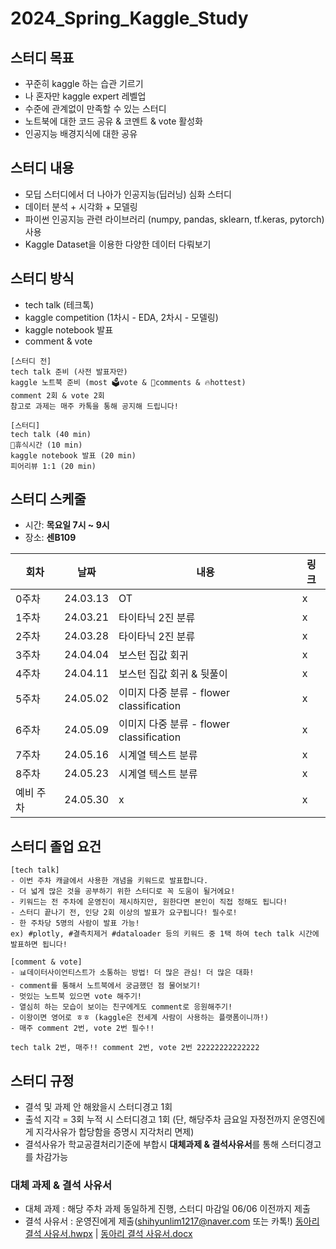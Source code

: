 # 2024_Spring_Kaggle_Study

## 스터디 목표
- 꾸준히 kaggle 하는 습관 기르기
- 나 혼자만 kaggle expert 레벨업
- 수준에 관계없이 만족할 수 있는 스터디
- 노트북에 대한 코드 공유 & 코멘트 & vote 활성화
- 인공지능 배경지식에 대한 공유

## 스터디 내용
- 모딥 스터디에서 더 나아가 인공지능(딥러닝) 심화 스터디
- 데이터 분석 + 시각화 + 모델링
- 파이썬 인공지능 관련 라이브러리 (numpy, pandas, sklearn, tf.keras, pytorch) 사용
- Kaggle Dataset을 이용한 다양한 데이터 다뤄보기

## 스터디 방식
- tech talk (테크톡)
- kaggle competition (1차시 - EDA, 2차시 - 모델링)
- kaggle notebook 발표
- comment & vote

```
[스터디 전]
tech talk 준비 (사전 발표자만)
kaggle 노트북 준비 (most 🗳️vote & 💬comments & 🔥hottest)
comment 2회 & vote 2회
참고로 과제는 매주 카톡을 통해 공지해 드립니다!

[스터디]
tech talk (40 min)
🍵휴식시간 (10 min)
kaggle notebook 발표 (20 min)
피어리뷰 1:1 (20 min)
```

## 스터디 스케줄
- 시간: **목요일 7시 ~ 9시**
- 장소: **센B109**

|회차|날짜|내용|링크|
|---|---|---|---|
|0주차|24.03.13|OT|x|
|1주차|24.03.21|타이타닉 2진 분류|x|
|2주차|24.03.28|타이타닉 2진 분류|x|
|3주차|24.04.04|보스턴 집값 회귀|x|
|4주차|24.04.11|보스턴 집값 회귀 & 뒷풀이|x|
|5주차|24.05.02|이미지 다중 분류 - flower classification|x|
|6주차|24.05.09|이미지 다중 분류 - flower classification|x|
|7주차|24.05.16|시계열 텍스트 분류|x|
|8주차|24.05.23|시계열 텍스트 분류|x|
|예비 주차|24.05.30|x|x|

## 스터디 졸업 요건 
```
[tech talk]
- 이번 주차 캐글에서 사용한 개념을 키워드로 발표합니다.
- 더 넓게 많은 것을 공부하기 위한 스터디로 꼭 도움이 될거에요!
- 키워드는 전 주차에 운영진이 제시하지만, 원한다면 본인이 직접 정해도 됩니다!
- 스터디 끝나기 전, 인당 2회 이상의 발표가 요구됩니다! 필수로!
- 한 주차당 5명의 사람이 발표 가능!
ex) #plotly, #결측치제거 #dataloader 등의 키워드 중 1택 하여 tech talk 시간에 발표하면 됩니다!

[comment & vote]
- 📊데이터사이언티스트가 소통하는 방법! 더 많은 관심! 더 많은 대화!
- comment를 통해서 노트북에서 궁금했던 점 물어보기!
- 멋있는 노트북 있으면 vote 해주기!
- 열심히 하는 모습이 보이는 친구에게도 comment로 응원해주기!
- 이왕이면 영어로 ㅎㅎ (kaggle은 전세계 사람이 사용하는 플랫폼이니까!)
- 매주 comment 2번, vote 2번 필수!!

tech talk 2번, 매주!! comment 2번, vote 2번 22222222222222
```

## 스터디 규정
- 결석 및 과제 안 해왔을시 스터디경고 1회
- 출석 지각 = 3회 누적 시 스터디경고 1회 (단, 해당주차 금요일 자정전까지 운영진에게 지각사유가 합당함을 증명시 지각처리 면제)
- 결석사유가 학교공결처리기준에 부합시 **대체과제 & 결석사유서**를 통해 스터디경고를 차감가능
### 대체 과제 & 결석 사유서
- 대체 과제 : 해당 주차 과제 동일하게 진행, 스터디 마감일 06/06 이전까지 제출
- 결석 사유서 : 운영진에게 제출(shihyunlim1217@naver.com 또는 카톡!)
[동아리 결석 사유서.hwpx](https://github.com/sejongsmarcle/2024_Spring_Kaggle_Study/blob/79ac376c0f8fa9da394a04ad856dec171231ffee/%EB%8F%99%EC%95%84%EB%A6%AC%20%EA%B2%B0%EC%84%9D%20%EC%82%AC%EC%9C%A0%EC%84%9C.hwpx) | [동아리 결석 사유서.docx](https://github.com/sejongsmarcle/2024_Spring_Kaggle_Study/blob/b31d7911b3a5c531adf8b7e22c62b9bf3df5a733/%EB%8F%99%EC%95%84%EB%A6%AC%20%EA%B2%B0%EC%84%9D%20%EC%82%AC%EC%9C%A0%EC%84%9C_word%EC%9A%A9.docx)

